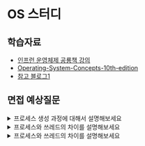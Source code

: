 # OS 스터디 

## 학습자료
- [인프런 운영체제 공룡책 강의](https://www.inflearn.com/course/%EC%9A%B4%EC%98%81%EC%B2%B4%EC%A0%9C-%EA%B3%B5%EB%A3%A1%EC%B1%85-%EC%A0%84%EA%B3%B5%EA%B0%95%EC%9D%98)
- [Operating-System-Concepts-10th-edition](https://os.ecci.ucr.ac.cr/slides/Abraham-Silberschatz-Operating-System-Concepts-10th-2018.pdf)
- [참고 블로그1](https://parksb.github.io/article/5.html)

## 면접 예상질문
<details>
<summary>프로세스 생성 과정에 대해서 설명해보세요</summary>
<div markdown="1">

일반적인 프로세스 생성 과정

PCB가 생성되며 OS가 실행한 프로그램의 코드를 읽어들여 프로세스에 할당된 메모리의 Text segment에 저장한다.
초기화된 전역 변수 및 static 변수를 data segment에 할당.
HEAP과 Stack은 초기 메모리 주소만 초기화됨.
PCB에 여러 정보가 기록되면 Ready Queue에서 CPU를 할당받기까지 대기한다.

</div>
</details>

<details>
<summary>프로세스와 쓰레드의 차이를 설명해보세요</summary>
<div markdown="1">

프로세스는 실행되는 프로그램 자체와 프로그램이 실행되는 주변 환경을 포함하는 개념이다. 실행되는 주변 환경이란 사용중인 파일, 데이터, 메모리 영역 주소 공간등을 뜻한다.

쓰레드는 프로세스 내부에서 프로세스의 자원을 공유하거나 공유하지 않고 실행되는 작업의 단위이다.

</div>
</details>

<details>
<summary>프로세스와 쓰레드의 차이를 설명해보세요</summary>
<div markdown="1">

크롬은 탭마다 PID를 가지고 있으니 Process이며 각 Tab마다 랜더링 정보나 기타 데이터를 따로 관리한다고 한다. 그로인해 메모리를 많이 잡아먹기도 하지만 하나의 Tab에 오류가 생겼다고 모든 Tab에 영향을 끼치진 않는다.

</div>
</details>


